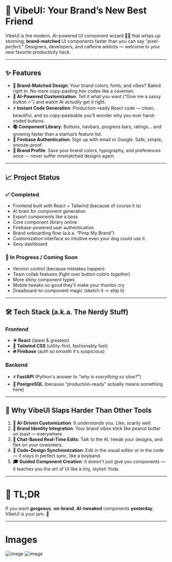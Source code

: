# 🚀 VibeUI: Your Brand’s New Best Friend

VibeUI is the modern, AI-powered UI component wizard 🧙‍♂️ that whips up stunning, **brand-matched** UI components faster than you can say *“pixel-perfect.”* Designers, developers, and caffeine addicts — welcome to your new favorite productivity hack.

---

## ✨ Features

- **🎨 Brand-Matched Design**: Your brand colors, fonts, and vibes? Baked right in. No more copy-pasting hex codes like a caveman.
- **🧠 AI-Powered Customization**: Tell it what you want (“Give me a sassy button 🔥”) and watch AI *actually* get it right.
- **⚡ Instant Code Generation**: Production-ready React code — clean, beautiful, and so copy-pasteable you’ll wonder why you ever hand-coded buttons.
- **📚 Component Library**: Buttons, navbars, progress bars, ratings... and growing faster than a startup’s feature list.
- **🔐 Firebase Authentication**: Sign up with email or Google. Safe, simple, snooze-proof.
- **🎯 Brand Profile**: Save your brand colors, typography, and preferences once — never suffer mismatched designs again.

---

## 📈 Project Status

### ✅ Completed
- Frontend built with React + Tailwind (because of course it is)
- AI brain for component generation
- Export components like a boss
- Core component library online
- Firebase-powered user authentication
- Brand onboarding flow (a.k.a. “Pimp My Brand”)
- Customization interface so intuitive even your dog could use it
- Sexy dashboard

### 🚧 In Progress / Coming Soon
- Version control (because mistakes happen)
- Team collab features (fight over button colors *together*)
- More shiny component types
- Mobile tweaks so good they'll make your thumbs cry
- Drawboard-to-component magic (sketch it → ship it)

---

## 🛠 Tech Stack (a.k.a. The Nerdy Stuff)

### Frontend
- **⚛️ React** (latest & greatest)
- **🎨 Tailwind CSS** (utility-first, fashionably fast)
- **🔥 Firebase** (auth so smooth it's suspicious)

### Backend
- **⚡ FastAPI** (Python's answer to *“why is everything so slow?”*)
- **🐘 PostgreSQL** (because "production-ready" actually means something here)

---

## 🤯 Why VibeUI Slaps Harder Than Other Tools

1. **🧠 AI-Driven Customization**: It *understands* you. Like, scarily well.
2. **🎨 Brand Identity Integration**: Your brand vibes stick like peanut butter on toast — everywhere.
3. **💬 Chat-Based Real-Time Edits**: Talk to the AI, tweak your designs, and flex on your coworkers.
4. **🔄 Code-Design Synchronization**: Edit in the visual editor or in the code — it stays in perfect sync, like a boyband.
5. **🎓 Guided Component Creation**: It doesn't just give you components — it teaches you the *art* of UI like a tiny, stylish Yoda.

---

# 🎉 TL;DR  
If you want **gorgeous**, **on-brand**, **AI-tweaked** components **yesterday**, VibeUI is your jam. 🍇

---

# Images

![image](https://github.com/user-attachments/assets/37b142be-2ff7-4a15-9bf3-c07cb10f15c6)
![image](https://github.com/user-attachments/assets/bb05486f-c32b-45b7-81c9-bdd781f58192)
